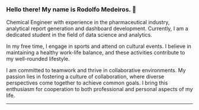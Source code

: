 ### Hello there! My name is Rodolfo Medeiros. 👋

Chemical Engineer with experience in the pharmaceutical industry, analytical report generation and dashboard development. Currently, I am a dedicated student in the field of data science and analytics.

In my free time, I engage in sports and attend on cultural events. I believe in maintaining a healthy work-life balance, and these activities contribute to my well-rounded lifestyle.

I am committed to teamwork and thrive in collaborative environments. My passion lies in fostering a culture of collaboration, where diverse perspectives come together to achieve common goals. I bring this enthusiasm for cooperation to both professional and personal aspects of my life.

----
